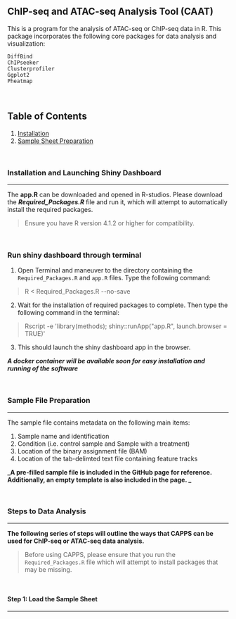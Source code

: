 ## **C**hIP-seq and **A**TAC-seq **A**nalysis **T**ool (CAAT)

This is a program for the analysis of ATAC-seq or ChIP-seq data in R. This package incorporates the following core packages for data analysis and visualization:
```
DiffBind
ChIPseeker
Clusterprofiler 
Ggplot2 
Pheatmap 
```
&nbsp;
&nbsp;
&nbsp;

## Table of Contents
1. [Installation](#installation-and-launching-shiny-dashboard)
2. [Sample Sheet Preparation](#sample-file-preparation)

&nbsp;
&nbsp;
&nbsp;

### **Installation and Launching Shiny Dashboard**
---------------------
The **app.R** can be downloaded and opened in R-studios. Please download the **_Required_Packages.R_** file and run it, which will attempt to automatically install the required packages. 

>  Ensure you have R version 4.1.2 or higher for compatibility. 

&nbsp;
&ensp;
&nbsp;
&ensp;

### **Run shiny dashboard through terminal**

1. Open Terminal and maneuver to the directory containing the `Required_Packages.R` and `app.R` files. Type the following command:

> R < Required_Packages.R --no-save


2. Wait for the installation of required packages to complete. Then type the following command in the terminal:

> Rscript -e 'library(methods); shiny::runApp("app.R", launch.browser = TRUE)'


3. This should launch the shiny dashboard app in the browser. 



**_A docker container will be available soon for easy installation and running of the software_**

&nbsp;
&ensp;
&nbsp;
&ensp;

### **Sample File Preparation**
---------------------

The sample file contains metadata on the following main items:

 1. Sample name and identification
 2. Condition (i.e. control sample and Sample with a treatment)
 3. Location of the binary assignment file (BAM)
 4. Location of the tab-delimted text file containing feature tracks
 
 **_A pre-filled sample file is included in the GitHub page for reference. Additionally, an empty template is also included in the page. _**
 
&nbsp;
&ensp;
&nbsp;
&ensp; 
 
### **Steps to Data Analysis**
---------------------
 **The following series of steps will outline the ways that CAPPS can be used for ChIP-seq or ATAC-seq data analysis.**

> Before using CAPPS, please ensure that you run the `Required_Packages.R` file which will attempt to install packages that may be missing. 

&nbsp;
&ensp;
&nbsp;
&ensp;

#### **Step 1: Load the Sample Sheet**
---------------------








